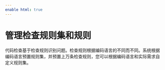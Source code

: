 ```yaml
---
enable html: true
---
```

# 管理检查规则集和规则

代码检查基于检查规则识别问题。检查规则根据编码语言的不同而不同。系统根据编码语言预置规则集，并预置上万条检查规则，您可以根据编码语言和实际需求自定义规则集。


